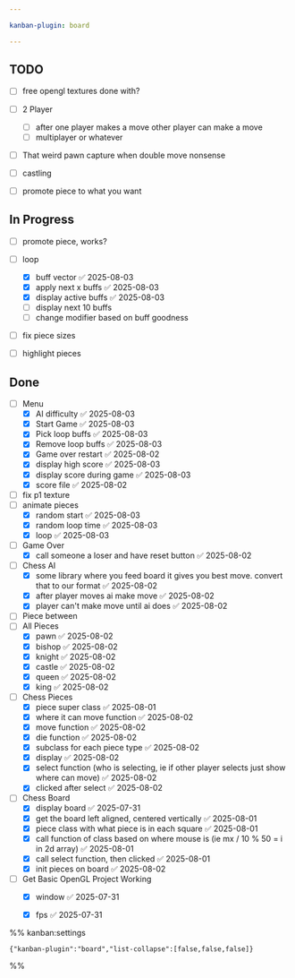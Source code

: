 ```yaml
---

kanban-plugin: board

---
```


## TODO

- [ ] free opengl textures done with?
- [ ] 2 Player
	- [ ] after one player makes a move other player can make a move
	- [ ] multiplayer or whatever
- [ ] That weird pawn capture when double move nonsense
- [ ] castling
- [ ] promote piece to what you want


## In Progress

- [ ] promote piece, works?
- [ ] loop
	- [x] buff vector ✅ 2025-08-03
	- [x] apply next x buffs ✅ 2025-08-03
	- [x] display active buffs ✅ 2025-08-03
	- [ ] display next 10 buffs
	- [ ] change modifier based on buff goodness
- [ ] fix piece sizes
- [ ] highlight pieces


## Done

- [ ] Menu
	- [x] AI difficulty ✅ 2025-08-03
	- [x] Start Game ✅ 2025-08-03
	- [x] Pick loop buffs ✅ 2025-08-03
	- [x] Remove loop buffs ✅ 2025-08-03
	- [x] Game over restart ✅ 2025-08-02
	- [x] display high score ✅ 2025-08-03
	- [x] display score during game ✅ 2025-08-03
	- [x] score file ✅ 2025-08-02
- [ ] fix p1 texture
- [ ] animate pieces
	- [x] random start ✅ 2025-08-03
	- [x] random loop time ✅ 2025-08-03
	- [x] loop ✅ 2025-08-03
- [ ] Game Over
	- [x] call someone a loser and have reset button ✅ 2025-08-02
- [ ] Chess AI
	- [x] some library where you feed board it gives you best move. convert that to our format ✅ 2025-08-02
	- [x] after player moves ai make move ✅ 2025-08-02
	- [x] player can't make move until ai does ✅ 2025-08-02
- [ ] Piece between
- [ ] All Pieces
	- [x] pawn ✅ 2025-08-02
	- [x] bishop ✅ 2025-08-02
	- [x] knight ✅ 2025-08-02
	- [x] castle ✅ 2025-08-02
	- [x] queen ✅ 2025-08-02
	- [x] king ✅ 2025-08-02
- [ ] Chess Pieces
	- [x] piece super class ✅ 2025-08-01
	- [x] where it can move function ✅ 2025-08-02
	- [x] move function ✅ 2025-08-02
	- [x] die function ✅ 2025-08-02
	- [x] subclass for each piece type ✅ 2025-08-02
	- [x] display ✅ 2025-08-02
	- [x] select function (who is selecting, ie if other player selects just show where can move) ✅ 2025-08-02
	- [x] clicked after select ✅ 2025-08-02
- [ ] Chess Board
	- [x] display board ✅ 2025-07-31
	- [x] get the board left aligned, centered vertically ✅ 2025-08-01
	- [x] piece class with what piece is in each square ✅ 2025-08-01
	- [x] call function of class based on where mouse is (ie mx / 10 % 50 = i in 2d array) ✅ 2025-08-01
	- [x] call select function, then clicked ✅ 2025-08-01
	- [x] init pieces on board ✅ 2025-08-02
- [ ] Get Basic OpenGL Project Working
	- [x] window ✅ 2025-07-31
	- [x] fps ✅ 2025-07-31




%% kanban:settings
```
{"kanban-plugin":"board","list-collapse":[false,false,false]}
```
%%